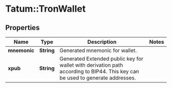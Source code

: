 # Tatum::TronWallet

## Properties
Name | Type | Description | Notes
------------ | ------------- | ------------- | -------------
**mnemonic** | **String** | Generated mnemonic for wallet. | 
**xpub** | **String** | Generated Extended public key for wallet with derivation path according to BIP44. This key can be used to generate addresses. | 

